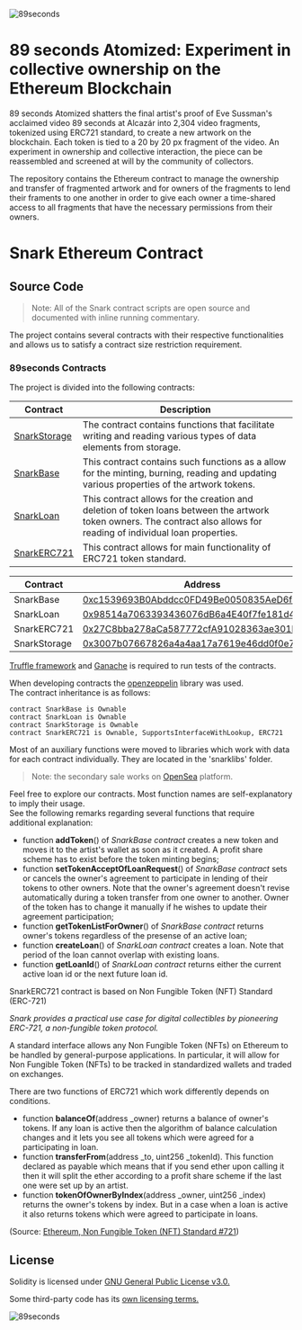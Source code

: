 ![89seconds](https://snark.art/assets/artworks/eve.png)

# 89 seconds Atomized: Experiment in collective ownership on the Ethereum Blockchain

89 seconds Atomized shatters the final artist's proof of Eve Sussman's acclaimed video 89 seconds at Alcazár into 2,304 video fragments, tokenized using ERC721 standard, to create a new artwork on the blockchain. Each token is tied to a 20 by 20 px fragment of the video. An experiment in ownership and collective interaction, the piece can be reassembled and screened at will by the community of collectors.

The repository contains the Ethereum contract to manage the ownership and transfer of fragmented artwork and for owners of the fragments to lend their framents to one another in order to give each owner a time-shared access to all fragments that have the necessary permissions from their owners.

# Snark Ethereum Contract

## Source Code

> Note: All of the Snark contract scripts are open source and documented with inline running commentary.

The project contains several contracts with their respective functionalities and allows us to satisfy a contract size restriction requirement.

### 89seconds Contracts

The project is divided into the following contracts:

Contract | Description
-- | --
[SnarkStorage](contracts/SnarkStorage.sol) | The contract contains functions that facilitate writing and reading various types of data elements from storage.
[SnarkBase](contracts/SnarkBase.sol) | This contract contains such functions as a allow for the minting, burning, reading and updating various properties of the artwork tokens.
[SnarkLoan](contracts/SnarkLoan.sol) | This contract allows for the creation and deletion of token loans between the artwork token owners.  The contract also allows for reading of individual loan properties. 
[SnarkERC721](contracts/SnarkERC721.sol) | This contract allows for main functionality of ERC721 token standard.

Contract | Address
--- | ---
SnarkBase | [0xc1539693B0Abddcc0FD49Be0050835AeD6f67A50](https://etherscan.io/address/0xc1539693B0Abddcc0FD49Be0050835AeD6f67A50#code)
SnarkLoan | [0x98514a7063393436076dB6a4E40f7fe181d4AA87](https://etherscan.io/address/0x98514a7063393436076dB6a4E40f7fe181d4AA87#code)
SnarkERC721 | [0x27C8bba278aCa587772cfA91028363ae301b1A72](https://etherscan.io/address/0x27C8bba278aCa587772cfA91028363ae301b1A72#code)
SnarkStorage | [0x3007b07667826a4a4aa17a7619e46dd0f0e75157](https://etherscan.io/address/0x3007b07667826a4a4aa17a7619e46dd0f0e75157#code)

[Truffle framework](https://www.trufflesuite.com/truffle) and [Ganache](https://www.trufflesuite.com/ganache) is required to run tests of the contracts.

When developing contracts the [openzeppelin](https://openzeppelin.org) library was used.\
The contract inheritance is as follows:

``` solidity
contract SnarkBase is Ownable
contract SnarkLoan is Ownable
contract SnarkStorage is Ownable
contract SnarkERC721 is Ownable, SupportsInterfaceWithLookup, ERC721
```

Most of an auxiliary functions were moved to libraries which work with data for each contract individually. They are located in the 'snarklibs' folder.

> Note: the secondary sale works on [OpenSea](https://opensea.io/assets/89secondsatomized) platform.

Feel free to explore our contracts. Most function names are self-explanatory to imply their usage.\
See the following remarks regarding several functions that require additional explanation:

- function **addToken**() of *SnarkBase contract* creates a new token and moves it to the artist's wallet as soon as it created. A profit share scheme has to exist before the token minting begins;
- function **setTokenAcceptOfLoanRequest**() of *SnarkBase contract* sets or cancels the owner's agreement to participate in lending of their tokens to other owners. Note that the owner's agreement doesn't revise automatically during a token transfer from one owner to another. Owner of the token has to change it manually if he wishes to update their agreement participation;
- function **getTokenListForOwner**() of *SnarkBase contract*  returns owner's tokens regardless of the presense of an active loan;
- function **createLoan**() of *SnarkLoan contract* creates a loan. Note that period of the loan cannot overlap with existing loans. 
- function **getLoanId**() of *SnarkLoan contract*  returns either the current active loan id or the next future loan id.

SnarkERC721 contract is based on Non Fungible Token (NFT) Standard (ERC-721)

_Snark provides a practical use case for digital collectibles by pioneering ERC-721, a non-fungible token protocol._

A standard interface allows any Non Fungible Token (NFTs) on Ethereum
to be handled by general-purpose applications.
In particular, it will allow for Non Fungible Token (NFTs)
to be tracked in standardized wallets and traded on exchanges.

There are two functions of ERC721 which work differently depends on conditions.

- function **balanceOf**(address _owner) returns a balance of owner's tokens. If any loan is active then the algorithm of balance calculation changes and it lets you see all tokens which were agreed for a participating in loan.
- function **transferFrom**(address _to, uint256 _tokenId). This function declared as payable which means that if you send ether upon calling it then it will split the ether according to a profit share scheme if the last one were set up by an artist.
- function **tokenOfOwnerByIndex**(address _owner, uint256 _index) returns the owner's tokens by index. But in a case when a loan is active it also returns tokens which were agreed to participate in loans.

(Source: [Ethereum, Non Fungible Token (NFT) Standard #721](https://github.com/ethereum/EIPs/issues/721))

## License

Solidity is licensed under [GNU General Public License v3.0.](https://github.com/ethereum/solidity/blob/develop/LICENSE.txt)

Some third-party code has its [own licensing terms.](https://github.com/ethereum/solidity/blob/develop/cmake/templates/license.h.in)

![89seconds](https://snark.art/assets/artworks/eve.png)
